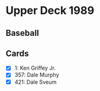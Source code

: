 # Upper Deck 1989 
## Baseball

## Cards

- [x] 1: Ken Griffey Jr.<br>
- [x] 357: Dale Murphy<br>
- [x] 421: Dale Sveum<br>
